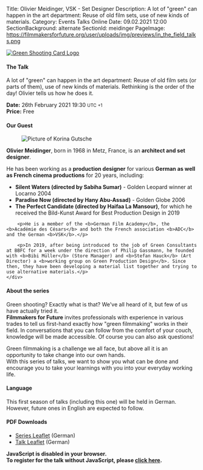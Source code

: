 Title: Olivier Meidinger, VSK - Set Designer
Description: A lot of "green" can happen in the art department: Reuse of old film sets, use of new kinds of materials.
Category: Events Talks Online
Date: 09.02.2021 12:00
SectionBackground: alternate
SectionId: meidinger
PageImage: https://filmmakersforfuture.org/user/uploads/img/previews/in_the_field_talks.png

<div class="row justify-content-center text-center">
	<div class="col-lg-7 col-md-10 mb-3">
			<a href="https://filmmakersforfuture.org/en/events"><img src="/user/uploads/img/posts/events/talks/2021/header_en.png" class="img-fluid" alt="Green Shooting Card Logo"></a>
	</div>
</div>

#### The Talk
A lot of "green" can happen in the art department: Reuse of old film sets (or parts of them), use of new kinds of materials. Rethinking is the order of the day! Olivier tells us how he does it.

**Date:** <span class="text-white date" data-time="2021-02-26T19:30:00+01:00">26th February 2021 19:30 <small>UTC +1</small></span>  
**Price:** Free

#### Our Guest

<div class="row justify-content-left text-left align-items-center">
	<div class="col-xl-3 col-lg-4 col-md-10 col-sm-10 col-10">
		<figure class="figure">
			<img src="/user/uploads/img/posts/events/talks/2021/olivier_meidinger.jpg" class="figure-img img-fluid" alt="Picture of Korina Gutsche">
		</figure>
	</div>
	<div class="col-xl col-lg text-white">
		<p><b>Olivier Meidinger</b>, born in 1968 in Metz, France, is an <b>architect and set designer</b>.</p>
		<p>He has been working as a <b>production designer</b> for various <b>German as well as French cinema productions</b> for 20 years, including:
			<ul>
				<li><b>Silent Waters (directed by Sabiha Sumar)</b> - Golden Leopard winner at Locarno 2004</li>
				<li><b>Paradise Now (directed by Hany Abu-Assad)</b> - Golden Globe 2006</li>
				<li><b>The Perfect Candidate (directed by Haifaa La Mansour)</b>, for which he received the Bild-Kunst Award for Best Production Design in 2019</li>
			</ul>
		</p>
		
		<p>He is a member of the <b>German Film Academy</b>, the <b>Académie des Césars</b> and both the French association <b>ADC</b> and the German <b>VSK</b>.</p>
		
		<p>In 2019, after being introduced to the job of Green Consultants at BBFC for a week under the direction of Philip Gassmann, he founded with <b>Bibi Müller</b> (Store Manager) and <b>Stefan Hauck</b> (Art Director) a <b>working group on Green Production Design</b>. Since then, they have been developing a material list together and trying to use alternative materials.</p>
	</div>
</div>


#### About the series
Green shooting? Exactly what is that? We've all heard of it, but few of us have actually tried it.  
**Filmmakers for Future** invites professionals with experience in various trades to tell us first-hand exactly how "green filmmaking" works in their field.
In conversations that you can follow from the comfort of your couch, knowledge will be made accessible. Of course you can also ask questions!  

Green filmmaking is a challenge we all face, but above all it is an opportunity to take change into our own hands.  
With this series of talks, we want to show you what can be done and encourage you to take your learnings with you into your everyday working life.

#### Language
This first season of talks (including this one) will be held in German. However, future ones in English are expected to follow.

#### PDF Downloads
* [Series Leaflet](/user/uploads/files/flyers/Fm4F_Praxisgespraeche.pdf) (German)
* [Talk Leaflet](/user/uploads/files/flyers/Fm4F_Praxisgespraeche_2_Ausstattung_Olivier_Meidinger_VSK.pdf) (German)

<link rel="stylesheet" type="text/css" href="https://events.fm4f.org/Fm4F/ne3pm/widget/v1.css">
<link rel="stylesheet" type="text/css" href="/user/themes/fm4ftheme/css/pretix.css">
<style>.pretix-widget-item-count-single-label:after  {content: ' Kostenloses Ticket';color: white;}</style>
<script type="text/javascript" src="https://events.fm4f.org/widget/v1.de-informal.js" async></script>

<div class="row justify-content-center">
	<pretix-widget class="col-xl-6 col-lg-6 col-md-8 col-sm-10 col-10" event="https://events.fm4f.org/Fm4F/ne3pm/"></pretix-widget>
	<noscript>
		<style> pretix-widget { display: none } </style>
		<div class="text-center text-white pt-2 pb-2">
			<b>JavaScript is disabled in your browser.<br>
				To register for the talk without JavaScript, please <a target="_blank" rel="noopener" href="https://events.fm4f.org/Fm4F/ne3pm/">click here</a>.</b>
		</div>
	</noscript>
</div>